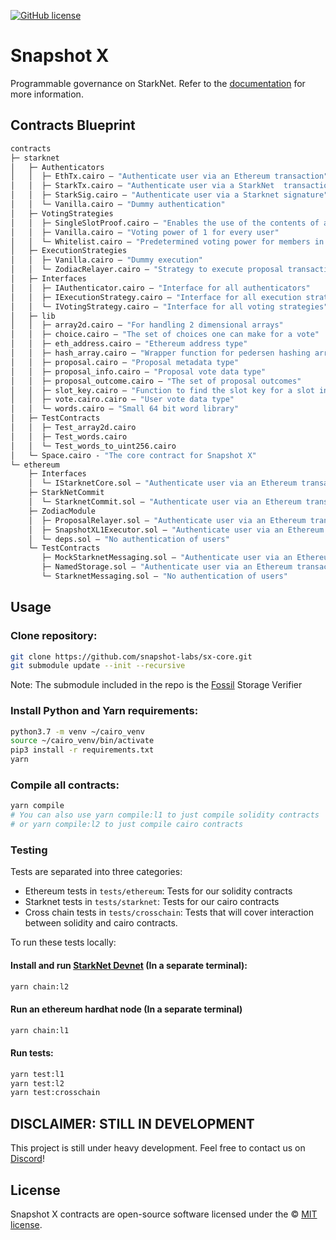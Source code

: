 [![GitHub license](https://img.shields.io/badge/license-MIT-blue.svg)](https://raw.githubusercontent.com/snapshot-labs/sx-core/master/LICENSE)

# Snapshot X

Programmable governance on StarkNet. Refer to the [documentation](https://docs.snapshotx.xyz) for more information.

## Contracts Blueprint
```ml
contracts
├─ starknet
│   ├─ Authenticators
│   │  ├─ EthTx.cairo — "Authenticate user via an Ethereum transaction"
│   │  ├─ StarkTx.cairo — "Authenticate user via a StarkNet  transaction"
│   │  ├─ StarkSig.cairo — "Authenticate user via a Starknet signature"
│   │  └─ Vanilla.cairo — "Dummy authentication"
│   ├─ VotingStrategies
│   │  ├─ SingleSlotProof.cairo — "Enables the use of the contents of an Ethereum storage slot as voting power"
│   │  ├─ Vanilla.cairo — "Voting power of 1 for every user"
│   │  └─ Whitelist.cairo — "Predetermined voting power for members in a whitelist, otherwise zero"
│   ├─ ExecutionStrategies
│   │  ├─ Vanilla.cairo — "Dummy execution"
│   │  └─ ZodiacRelayer.cairo — "Strategy to execute proposal transactions using an Ethereum Gnosis Safe"
│   ├─ Interfaces
│   │  ├─ IAuthenticator.cairo — "Interface for all authenticators"
│   │  ├─ IExecutionStrategy.cairo — "Interface for all execution strategies"
│   │  └─ IVotingStrategy.cairo — "Interface for all voting strategies"
│   ├─ lib
│   │  ├─ array2d.cairo — "For handling 2 dimensional arrays"
│   │  ├─ choice.cairo — "The set of choices one can make for a vote"
│   │  ├─ eth_address.cairo — "Ethereum address type"
│   │  ├─ hash_array.cairo — "Wrapper function for pedersen hashing arrays"
│   │  ├─ proposal.cairo — "Proposal metadata type"
│   │  ├─ proposal_info.cairo — "Proposal vote data type"
│   │  ├─ proposal_outcome.cairo — "The set of proposal outcomes"
│   │  ├─ slot_key.cairo — "Function to find the slot key for a slot in the Ethereum state"
│   │  ├─ vote.cairo.cairo — "User vote data type"
│   │  └─ words.cairo — "Small 64 bit word library"
│   ├─ TestContracts
│   │  ├─ Test_array2d.cairo 
│   │  ├─ Test_words.cairo 
│   │  └─ Test_words_to_uint256.cairo 
│   └─ Space.cairo - "The core contract for Snapshot X"
└─ ethereum 
    ├─ Interfaces
    │  └─ IStarknetCore.sol — "Authenticate user via an Ethereum transaction"
    ├─ StarkNetCommit
    │  └─ StarknetCommit.sol — "Authenticate user via an Ethereum transaction"
    ├─ ZodiacModule
    │  ├─ ProposalRelayer.sol — "Authenticate user via an Ethereum transaction"
    │  ├─ SnapshotXL1Executor.sol — "Authenticate user via an Ethereum transaction"
    │  └─ deps.sol — "No authentication of users"
    └─ TestContracts
       ├─ MockStarknetMessaging.sol — "Authenticate user via an Ethereum transaction"
       ├─ NamedStorage.sol — "Authenticate user via an Ethereum transaction"
       └─ StarknetMessaging.sol — "No authentication of users"

```

## Usage

### Clone repository:

```bash 
git clone https://github.com/snapshot-labs/sx-core.git
git submodule update --init --recursive
```
Note: The submodule included in the repo is the [Fossil](https://github.com/OilerNetwork/fossil) Storage Verifier

### Install Python and Yarn requirements: 

```bash
python3.7 -m venv ~/cairo_venv
source ~/cairo_venv/bin/activate
pip3 install -r requirements.txt
yarn
```

### Compile all contracts:

```bash
yarn compile
# You can also use yarn compile:l1 to just compile solidity contracts
# or yarn compile:l2 to just compile cairo contracts
```

### Testing

Tests are separated into three categories:

- Ethereum tests in `tests/ethereum`: Tests for our solidity contracts
- Starknet tests in `tests/starknet`: Tests for our cairo contracts
- Cross chain tests in `tests/crosschain`: Tests that will cover interaction between solidity and cairo contracts.

To run these tests locally: 

#### Install and run [StarkNet Devnet](https://github.com/Shard-Labs/starknet-devnet) (In a separate terminal):
```bash
yarn chain:l2
```

#### Run an ethereum hardhat node (In a separate terminal)

```bash
yarn chain:l1
```

#### Run tests:
```bash
yarn test:l1
yarn test:l2 
yarn test:crosschain
```

## DISCLAIMER: STILL IN DEVELOPMENT

This project is still under heavy development. Feel free to contact us on [Discord](https://discord.snapshot.org)!

## License

Snapshot X contracts are open-source software licensed under the © [MIT license](LICENSE).

